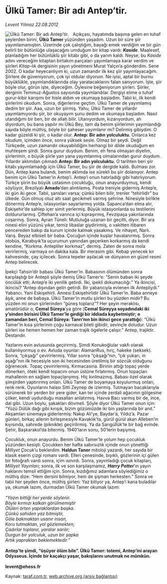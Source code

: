 # Ülkü Tamer: Bir adı Antep’tir. 

*Levent Yılmaz 22.08.2012*

<div class="yazi"><img align="left" alt="Ülkü Tamer: Bir adı Antep’tir. " border="0" src="http://www.taraf.com.tr/fotoraflar/makaleler/ulku-tamer-bir-adi-antep-tir_1979_orijinal.jpg" style="border-right-width:10px; border-color:#FFFFFF"/><p>Açıkçası, hayatımda başıma gelen en tuhaf şeylerden birini, <b>Ülkü Tamer</b> yüzünden yaşadım. Uzun bir süre şiir yayımlamamıştım. Üzerinde çok çalıştığım, bayağı emek verdiğim ve bir gün belirli bir bütünlüğe ulaşacağını umduğum bir kitap vardı: <b><i>Kaside</i></b>. Maalesef, planladığım her bütünlüklü şiir kitabı gibi, o da yarım kaldı. Neyse, bu <i>Kaside</i> adını vereceğim kitaptan birtakım parçaları yayımlamaya karar verdim ve şiirleri <i>Kitap-lık</i> dergisinin yayın yönetmeni Murat Yalçın’a gönderdim. Sene 2002. O kadar heyecanlıyım ki, uzun zamandır ilk kez şiir yayımlayacağım. Şiirlere de güveniyorum, çok iyi oldular diyorum. Ne iyisi, aptal bir burnu büyüklükle, yayımlandıklarında olay yaratacaklarını falan sanıyorum. İşte, şiir böyle olur, görün işte, diyeceğim. Öylesine beğeniyorum şiirleri. Şiirler, derginin Temmuz-Ağustos sayısında yayımlandılar. Dergiyi elime o tuhaf gurur-kibir karışımı bir hisle aldım ve okumaya başladım. Tabii ki, ilk kendi şiirlerimi okudum. Sonra, diğerlerine geçtim. Ülkü Tamer de yayımlamış dedim bir şiir. Aaa, uzun bir şiirmiş. Yahu, Ülkü Tamer de yıllardır yayımlamıyordu şiir, bir okuyayım şunu dedim ve okumaya başladım. Nasıl utandığımı bir ben, bir de allah bilir. Utanıyordum, kızarıyordum, ah diyordum, bu bana yapılır mı Ülkü Bey, tam da benim şiirlerimin yayımlandığı sayıda böyle müthiş, böyle bir şaheser yayımlanır mı? Delirmiş gibiydim. O kadar güzeldi ki şiir, o kadar olur. <b>Antep: Bir adın yolculuktu.</b> Onlarca kez okudum, içimden önce, sonra yüksek sesle. Olmaz bir şeydi. Değil Türkçede, uzun zamandır okuyabildiğim herhangi bir dilde okuduğum en muhteşem şiirdi. Sonra gurur duydum. Benim, eh fena olmayan diyelim, şiirlerimin, o büyük şiirle yan yana yayımlanmış olmalarından gurur duydum. Yıllardır aklımdan çıkmadı <b>Antep: Bir adın yolculuktu.</b> O tarihten beri şiir kitabı yayımlamadığı için Ülkü Tamer, bu şiir de dergide kaldı. Bulması zor. Dün, Antep kana bulandı, benim aklımda ise sürekli bu şiir dolanıyor. Antep benim için Ülkü Tamer’in Antep’i. Antep’i onun hatırladığı gibi hatırlıyorum. Türkçe şiirin bu büyük ustasının çocukluğu, onun anayurduymuş, kendi söylüyor, Brezilyalı <b>Amado</b>’dan alıntılamış. Posta treniyle gidermiş Antep’e, iki gün iki gece. Tabii, şansları varsa; çünkü bilen bilir, trenler “tehirlidir” bu ülkede. Gün olmuş otuz altı saat gecikmeli varmış şehrine. Ninesiyle birlikte dönermiş Antep’e, istasyonları sayarlarmış yolda. Sapanca’dan elma alır, Eskişehir’de sahlep içer simit yerlermiş. Büyük istasyonlarda su testilerini doldururlarmış. Çiftehan’a varınca içi kıpraşırmış, Fevzipaşa yakınlarında coşarmış. Sonra, Ayran Tüneli: Mutluluğa uzanan bir geçitti, diyor. Bir ara ninesi elini yüzünü yıkar, temiz libaslar giydirirmiş, o vakitten itibaren pencereden bakıp da kurum içinde kalmak yasakmış. Ve nihayet, Narlı. Varış. Beyaz elbiseli bir baba. Çocuğun içinde kuşlar havalanırmış. Sonra otobüs, Karabıyık’ta uçurumun yanından geçerken korkarmış da kendi kendine, “Korkma. Antepliler korkmaz”, dermiş. Zaten de sonra mola verirlermiş, varmaya on dakika kala. Bir merasim gibi. Kebap yenecek kır kahvesinde, çay içilecek. Sonra tepeler aşılacak ve dünyanın en güzel resmi Antep belirecek. </p>
<p>İpekçi Tahsin’dir babası Ülkü Tamer’in. Babasının ölümünden sonra karşılaştığı bir Antepli şöyle demiş Ülkü Tamer’e: “Senin baban iki şeyde öncülük etti; Antep’e iki yenilik getirdi. İlki, ipekli dokumacılığı.” Ya ikincisi, ikincisi? “Antep dışından gelin getirdi. Bir yabancıyla evlenen ilk Antepliydi.” Yabancı. Yani Eskişehirli. Annesi Eskişehirlidir Ülkü Tamer’in. Baba anneye âşık, anne de babaya. Ülkü Tamer’in mutlu şiirleri bu yüzden midir? Bu yüzden mi onun şiirlerinden “güneş toplarız”? Her şeyin meraklısı, amatörüdür o, <b>Cemal Süreya</b>’ya göre (<b>Cemal Süreyya soyadındaki iki y’sinden birisini Ülkü Tamer’le girdiği bir iddiada kaybetmiştir; o zamandan beri, Cemal Süreya: Tanrı’nın bin ikinci gece yarattığı</b>): “Ülkü Tamer’in kısa şiirlerinin çoğu karnaval bileti gibidir, sevinçle doludur. Uzun şiirleri ise hemen hemen her zaman trajik ögelerle çalışır.” Antep, trajiktir. Destandır. </p>
<p>Yazlarını evin avlusunda geçirirmiş. Şimdi Konukoğlular vakfı olarak kullanılıyormuş o ev. Avluda oyunlar: AlamanRus, hırç, hakeke (seksek). Sonra, “çıkşağı” çevirirlermiş. Yıllar sonra “çıkşağı”nın, “çık yukarı, in aşağı”nın ilk hecesiyle son iki hecesinden üretilmiş bir sözcük olduğunu öğrenecek. Topaç çevirirlermiş. Kırmacasına. Birinin attığı topaç yerde dönerken, öteki kendi topacını onun üstüne fırlatırmış. Onun topaçları mahallenin en sağlam topaçlarıymış. Hiç kırılmazmış. Babası özel olarak şimşirden yaptırırmış onları. Ülkü Tamer de boyamaya koyulurmuş onları, renk renk. Oyunlarını halası Sitti Zeynep de izlermiş. Tutmayan bacaklarıyla sürünerek bir yerden bir yere gider, kan ter içinde zerdali ağacının gölgesine çöker, kendi uydurduğu masalları anlatırmış. Havva Bacı varmış bir de, ince, dal gibi. Uzun boylu, şakakları dövmeli. Şöyle diyor Ülkü Tamer onun için: “Yüzü Dülük dağı gibi kırışık, bizim gözümüzde iki bin yaşlarında bir anıt.” Akşamları sinemaya giderlermiş: Nakıp Ali’ye, Baydar’a, Yıldız’a. Pazar günleri, birkaç ailenin birleşmesiyle Kavaklık’ta, gürül gürül akan Alleben’in kıyısında, sahrede (piknikte) geçirilirmiş. Ya da Sarıgüllük’te bir bağ evinde. Şehir, Başkarakol’da bitermiş. 1940’ların sonu, 50’lerin başıymış.</p>
<p>Çocukluk, onun anayurdu. Benim Ülkü Tamer’le yolum hep çocukluk yüzünden kesişti. Çocukken her hafta sabırsızlık içinde onun yönettiği <i>Milliyet Çocuk</i>’u beklerdim. <b>Haldun Taner</b> mitoloji yazardı, her sayıda bir klasik eserin çizgi romanı vardı. Elleri çenesinde, bıyıklı, gözlerinin içi gülen bir fotoğrafı vardı sonra, içim ısınırdı. Sonra, yayımladığı çocuk kitapları, <i>Milliyet Yayınları</i>; sonra, ilk ve son karşılaşmamız, <b><i>Harry Potter</i></b>’ın yayın haklarını temsil ettiğim için. Sonra, kızdığımız adamlara söylediğimiz o müthiş dize: “Hem dersini bilmiyor, hem de şişman herkesten.” Sonra ve tabii her şeyden önce, müthiş şiirleri: Yaz bitiyor ya, Antep’i kana buladılar ya, okumak lazım, durmadan Ülkü Tamer okumak lazım: <br/><br/><i>“Yazın bittiği her yerde söylenir.<br/>Böyle kırmızı kalkan görülmemiştir<br/>Ölüleri örten yapraklardan başka.<br/>Çünkü sahiden yaz bitmiştir,<br/>Göle bakmaktan usanır insan,<br/>Koru tutmaktan, yol gözlemekten;<br/>Çadırlar toplanır, yaralar sarılır;<br/>Durgun bir yolculuk, uzun bir şapka<br/>Artık yaprakları beklemektedir.”<br/><br/></i><b>Antep’te şimdi, “üşüyor ölüm bile”. Ülkü Tamer: totemi, Antep’ini arayan Odysseus. İçinde bir kaçakçı yaşar, bakışlarını unutmak ne mümkün.<br/><br/></b><b>levent@ehess.fr</b></p>
</div>

Kaynak: [taraf.com.tr](http://www.taraf.com.tr/levent-yilmaz/makale-ulku-tamer-bir-adi-antep-tir.htm), [web.archive.org (arşiv bağlantısı)](http://web.archive.org/web/20131107135846/http://www.taraf.com.tr/levent-yilmaz/makale-ulku-tamer-bir-adi-antep-tir.htm)
